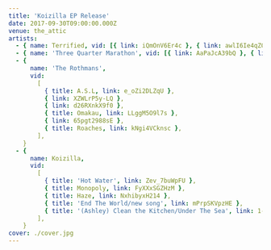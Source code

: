 ```yaml
---
title: 'Koizilla EP Release'
date: 2017-09-30T09:00:00.000Z
venue: the_attic
artists:
  - { name: Terrified, vid: [{ link: iQmOnV6Er4c }, { link: awlI6Ie4qZQ }] }
  - { name: 'Three Quarter Marathon', vid: [{ link: AaPaJcA39bQ }, { link: 67Q80iX9plk }, { link: zAQU3BcmOfM }] }
  - {
      name: 'The Rothmans',
      vid:
        [
          { title: A.S.L, link: e_oZi2DLZqU },
          { link: XZWLrP5y-LQ },
          { link: d26RXnkX9f0 },
          { title: Omakau, link: LLggM5O9l7s },
          { link: 65pgt2988sE },
          { title: Roaches, link: kNgi4VCknsc },
        ],
    }
  - {
      name: Koizilla,
      vid:
        [
          { title: 'Hot Water', link: Zev_7buWpFU },
          { title: Monopoly, link: FyXXxSGZHzM },
          { title: Haze, link: NxhibyxH214 },
          { title: 'End The World/new song', link: mPrpSKVpzHE },
          { title: '(Ashley) Clean the Kitchen/Under The Sea', link: 1-Y504OU8BI },
        ],
    }
cover: ./cover.jpg
---
```

